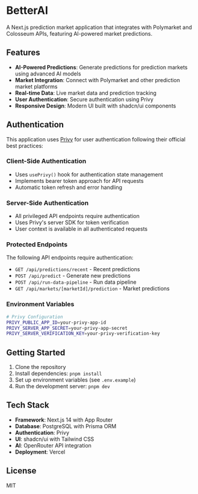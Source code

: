 # BetterAI

A Next.js prediction market application that integrates with Polymarket and Colosseum APIs, featuring AI-powered market predictions.

## Features

- **AI-Powered Predictions**: Generate predictions for prediction markets using advanced AI models
- **Market Integration**: Connect with Polymarket and other prediction market platforms
- **Real-time Data**: Live market data and prediction tracking
- **User Authentication**: Secure authentication using Privy
- **Responsive Design**: Modern UI built with shadcn/ui components

## Authentication

This application uses [Privy](https://privy.io/) for user authentication following their official best practices:

### Client-Side Authentication
- Uses `usePrivy()` hook for authentication state management
- Implements bearer token approach for API requests
- Automatic token refresh and error handling

### Server-Side Authentication
- All privileged API endpoints require authentication
- Uses Privy's server SDK for token verification
- User context is available in all authenticated requests

### Protected Endpoints
The following API endpoints require authentication:
- `GET /api/predictions/recent` - Recent predictions
- `POST /api/predict` - Generate new predictions
- `POST /api/run-data-pipeline` - Run data pipeline
- `GET /api/markets/[marketId]/prediction` - Market predictions

### Environment Variables
```bash
# Privy Configuration
PRIVY_PUBLIC_APP_ID=your-privy-app-id
PRIVY_SERVER_APP_SECRET=your-privy-app-secret
PRIVY_SERVER_VERIFICATION_KEY=your-privy-verification-key
```

## Getting Started

1. Clone the repository
2. Install dependencies: `pnpm install`
3. Set up environment variables (see `.env.example`)
4. Run the development server: `pnpm dev`

## Tech Stack

- **Framework**: Next.js 14 with App Router
- **Database**: PostgreSQL with Prisma ORM
- **Authentication**: Privy
- **UI**: shadcn/ui with Tailwind CSS
- **AI**: OpenRouter API integration
- **Deployment**: Vercel

## License

MIT


